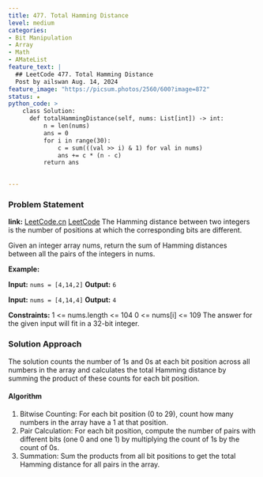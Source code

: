 ```yaml
---
title: 477. Total Hamming Distance
level: medium
categories:
- Bit Manipulation
- Array
- Math
- AMateList
feature_text: |
  ## LeetCode 477. Total Hamming Distance
  Post by ailswan Aug. 14, 2024
feature_image: "https://picsum.photos/2560/600?image=872"
status: ★
python_code: >
    class Solution:
      def totalHammingDistance(self, nums: List[int]) -> int:
          n = len(nums)
          ans = 0
          for i in range(30):
              c = sum(((val >> i) & 1) for val in nums)
              ans += c * (n - c)
          return ans
 

---
```


### Problem Statement
**link:**
[LeetCode.cn](https://leetcode.cn/problems/total-hamming-distance/)
[LeetCode](https://leetcode.com/total-hamming-distance/)
The Hamming distance between two integers is the number of positions at which the corresponding bits are different.

Given an integer array nums, return the sum of Hamming distances between all the pairs of the integers in nums.


**Example:**

**Input:** `nums = [4,14,2]`
**Output:** `6`

**Input:** `nums = [4,14,4]`
**Output:** `4`

**Constraints:**
1 <= nums.length <= 104
0 <= nums[i] <= 109
The answer for the given input will fit in a 32-bit integer.
 
### Solution Approach
The solution counts the number of 1s and 0s at each bit position across all numbers in the array and calculates the total Hamming distance by summing the product of these counts for each bit position.

#### Algorithm
1. Bitwise Counting: For each bit position (0 to 29), count how many numbers in the array have a 1 at that position.
2. Pair Calculation: For each bit position, compute the number of pairs with different bits (one 0 and one 1) by multiplying the count of 1s by the count of 0s.
3. Summation: Sum the products from all bit positions to get the total Hamming distance for all pairs in the array.